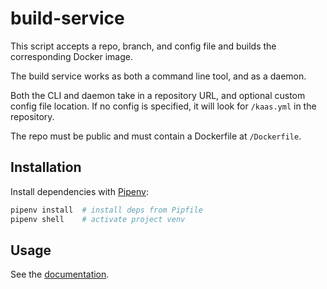 # build-service

This script accepts a repo, branch, and config file and builds the corresponding Docker image.

The build service works as both a command line tool, and as a daemon.

Both the CLI and daemon take in a repository URL, and optional custom config file location. If no config is specified,
it will look for `/kaas.yml` in the repository.

The repo must be public and must contain a Dockerfile at `/Dockerfile`.

## Installation

Install dependencies with [Pipenv](https://github.com/pypa/pipenv):

```sh
pipenv install  # install deps from Pipfile
pipenv shell    # activate project venv
```

## Usage

See the [documentation](documentation/build-service.md).
